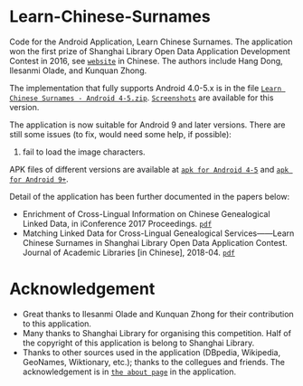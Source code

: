 # Learn-Chinese-Surnames
Code for the Android Application, Learn Chinese Surnames. The application won the first prize of Shanghai Library Open Data Application Development Contest in 2016, see [```website```](http://pcrc.library.sh.cn/zt/opendata/2016/) in Chinese. The authors include Hang Dong, Ilesanmi Olade, and Kunquan Zhong.

The implementation that fully supports Android 4.0-5.x is in the file [```Learn Chinese Surnames - Android 4-5.zip```](https://github.com/acadTags/Learn-Chinese-Surnames/blob/master/Learn%20Chinese%20Surnames%20-%20Android%204-5.zip). [```Screenshots```](https://github.com/acadTags/Learn-Chinese-Surnames/tree/master/app%20screenshots) are available for this version.

The application is now suitable for Android 9 and later versions. There are still some issues (to fix, would need some help, if possible):
1. fail to load the image characters.

APK files of different versions are available at [```apk for Android 4-5```](https://github.com/acadTags/Learn-Chinese-Surnames/blob/master/Learn%20Chinese%20Surnames%20-%20Android%204-5.apk) and [```apk for Android 9+```](https://github.com/acadTags/Learn-Chinese-Surnames/blob/master/Learn%20Chinese%20Surnames%20-%20Android%209%2B%20(beta).apk).

Detail of the application has been further documented in the papers below:
* Enrichment of Cross-Lingual Information on Chinese Genealogical Linked Data, in iConference 2017 Proceedings. [```pdf```](https://www.ideals.illinois.edu/bitstream/handle/2142/98870/2pt3_Dong-Enrichment.pdf?sequence=1&isAllowed=y)
* Matching Linked Data for Cross-Lingual Genealogical Services——Learn Chinese Surnames in Shanghai Library Open Data Application Contest. Journal of Academic Libraries [in Chinese], 2018-04. [```pdf```](http://162.105.140.111/sites/default/files/attachment/dxtsgxb/donghang.pdf)

# Acknowledgement
* Great thanks to Ilesanmi Olade and Kunquan Zhong for their contribution to this application.
* Many thanks to Shanghai Library for organising this competition. Half of the copyright of this application is belong to Shanghai Library.
* Thanks to other sources used in the application (DBpedia, Wikipedia, GeoNames, Wiktionary, etc.); thanks to the collegues and friends. The acknowledgement is in [```the about page```](https://github.com/acadTags/Learn-Chinese-Surnames/blob/master/app%20screenshots/Screenshot_2016-05-15-10-16-20.png) in the application.
